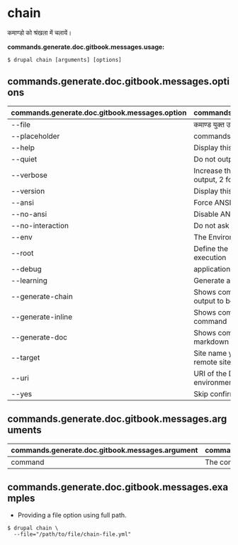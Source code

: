 # chain
कमाण्डो को श्रंखला में चलायें।

**commands.generate.doc.gitbook.messages.usage:**
```
$ drupal chain [arguments] [options]
```

## commands.generate.doc.gitbook.messages.options
commands.generate.doc.gitbook.messages.option | commands.generate.doc.gitbook.messages.details
-------|-------------
--file | कमाण्ड युक्त उपभोक्ता परिभाषित फ़ाइल चलाने करने के लिए।
--placeholder | commands.chain.options.placeholder
--help | Display this help message
--quiet | Do not output any message
--verbose | Increase the verbosity of messages: 1 for normal output, 2 for more verbose output and 3 for debug
--version | Display this application version
--ansi | Force ANSI output
--no-ansi | Disable ANSI output
--no-interaction | Do not ask any interactive question
--env | The Environment name
--root | Define the Drupal root to be used in command execution
--debug | application.options.debug
--learning | Generate a verbose code output
--generate-chain | Shows command options and arguments as yaml output to be used in chain command
--generate-inline | Shows command options and arguments as inline command
--generate-doc | Shows command options and arguments as markdown
--target | Site name you want to interact with (for local or remote sites)
--uri | URI of the Drupal site to use (for multi-site environments or when running on an alternate port)
--yes | Skip confirmation and proceed

## commands.generate.doc.gitbook.messages.arguments
commands.generate.doc.gitbook.messages.argument | commands.generate.doc.gitbook.messages.details
---------|-------------
command | The command to execute

## commands.generate.doc.gitbook.messages.examples
* Providing a file option using full path.
```
$ drupal chain \
  --file="/path/to/file/chain-file.yml"

```
